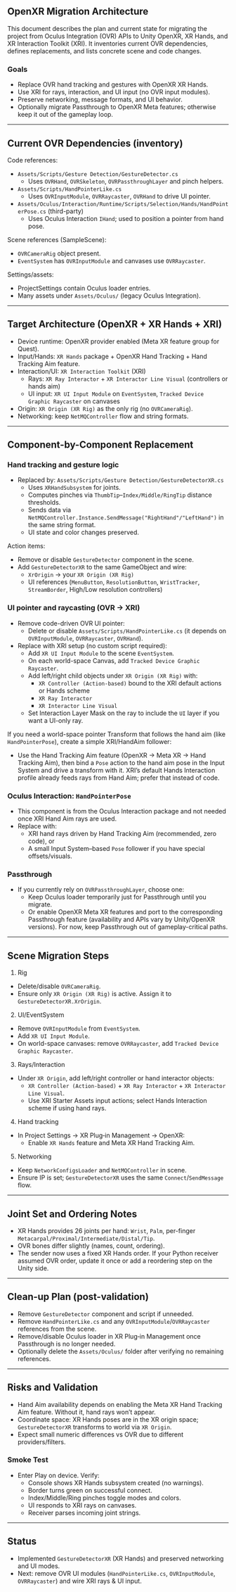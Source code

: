 ## OpenXR Migration Architecture

This document describes the plan and current state for migrating the project from Oculus Integration (OVR) APIs to Unity OpenXR, XR Hands, and XR Interaction Toolkit (XRI). It inventories current OVR dependencies, defines replacements, and lists concrete scene and code changes.

### Goals
- Replace OVR hand tracking and gestures with OpenXR XR Hands.
- Use XRI for rays, interaction, and UI input (no OVR input modules).
- Preserve networking, message formats, and UI behavior.
- Optionally migrate Passthrough to OpenXR Meta features; otherwise keep it out of the gameplay loop.

---

## Current OVR Dependencies (inventory)

Code references:
- `Assets/Scripts/Gesture Detection/GestureDetector.cs`
  - Uses `OVRHand`, `OVRSkeleton`, `OVRPassthroughLayer` and pinch helpers.
- `Assets/Scripts/HandPointerLike.cs`
  - Uses `OVRInputModule`, `OVRRaycaster`, `OVRHand` to drive UI pointer.
- `Assets/Oculus/Interaction/Runtime/Scripts/Selection/Hands/HandPointerPose.cs` (third-party)
  - Uses Oculus Interaction `IHand`; used to position a pointer from hand pose.

Scene references (SampleScene):
- `OVRCameraRig` object present.
- `EventSystem` has `OVRInputModule` and canvases use `OVRRaycaster`.

Settings/assets:
- ProjectSettings contain Oculus loader entries.
- Many assets under `Assets/Oculus/` (legacy Oculus Integration).

---

## Target Architecture (OpenXR + XR Hands + XRI)

- Device runtime: OpenXR provider enabled (Meta XR feature group for Quest).
- Input/Hands: `XR Hands` package + OpenXR Hand Tracking + Hand Tracking Aim feature.
- Interaction/UI: `XR Interaction Toolkit` (XRI)
  - Rays: `XR Ray Interactor` + `XR Interactor Line Visual` (controllers or hands aim)
  - UI input: `XR UI Input Module` on `EventSystem`, `Tracked Device Graphic Raycaster` on canvases
- Origin: `XR Origin (XR Rig)` as the only rig (no `OVRCameraRig`).
- Networking: keep `NetMQController` flow and string formats.

---

## Component-by-Component Replacement

### Hand tracking and gesture logic
- Replaced by: `Assets/Scripts/Gesture Detection/GestureDetectorXR.cs`
  - Uses `XRHandSubsystem` for joints.
  - Computes pinches via `ThumbTip`–`Index/Middle/RingTip` distance thresholds.
  - Sends data via `NetMQController.Instance.SendMessage("RightHand"/"LeftHand")` in the same string format.
  - UI state and color changes preserved.

Action items:
- Remove or disable `GestureDetector` component in the scene.
- Add `GestureDetectorXR` to the same GameObject and wire:
  - `XrOrigin` → your `XR Origin (XR Rig)`
  - UI references (`MenuButton`, `ResolutionButton`, `WristTracker`, `StreamBorder`, High/Low resolution controllers)

### UI pointer and raycasting (OVR → XRI)
- Remove code-driven OVR UI pointer:
  - Delete or disable `Assets/Scripts/HandPointerLike.cs` (it depends on `OVRInputModule`, `OVRRaycaster`, `OVRHand`).
- Replace with XRI setup (no custom script required):
  - Add `XR UI Input Module` to the scene `EventSystem`.
  - On each world-space Canvas, add `Tracked Device Graphic Raycaster`.
  - Add left/right child objects under `XR Origin (XR Rig)` with:
    - `XR Controller (Action-based)` bound to the XRI default actions or Hands scheme
    - `XR Ray Interactor`
    - `XR Interactor Line Visual`
  - Set Interaction Layer Mask on the ray to include the `UI` layer if you want a UI-only ray.

If you need a world-space pointer Transform that follows the hand aim (like `HandPointerPose`), create a simple XRI/HandAim follower:
- Use the Hand Tracking Aim feature (OpenXR → Meta XR → Hand Tracking Aim), then bind a `Pose` action to the hand aim pose in the Input System and drive a transform with it. XRI’s default Hands Interaction profile already feeds rays from Hand Aim; prefer that instead of code.

### Oculus Interaction: `HandPointerPose`
- This component is from the Oculus Interaction package and not needed once XRI Hand Aim rays are used.
- Replace with:
  - XRI hand rays driven by Hand Tracking Aim (recommended, zero code), or
  - A small Input System–based `Pose` follower if you have special offsets/visuals.

### Passthrough
- If you currently rely on `OVRPassthroughLayer`, choose one:
  - Keep Oculus loader temporarily just for Passthrough until you migrate.
  - Or enable OpenXR Meta XR features and port to the corresponding Passthrough feature (availability and APIs vary by Unity/OpenXR versions). For now, keep Passthrough out of gameplay-critical paths.

---

## Scene Migration Steps

1) Rig
- Delete/disable `OVRCameraRig`.
- Ensure only `XR Origin (XR Rig)` is active. Assign it to `GestureDetectorXR.XrOrigin`.

2) UI/EventSystem
- Remove `OVRInputModule` from `EventSystem`.
- Add `XR UI Input Module`.
- On world-space canvases: remove `OVRRaycaster`, add `Tracked Device Graphic Raycaster`.

3) Rays/Interaction
- Under `XR Origin`, add left/right controller or hand interactor objects:
  - `XR Controller (Action-based)` + `XR Ray Interactor` + `XR Interactor Line Visual`.
  - Use XRI Starter Assets input actions; select Hands Interaction scheme if using hand rays.

4) Hand tracking
- In Project Settings → XR Plug‑in Management → OpenXR:
  - Enable `XR Hands` feature and Meta XR Hand Tracking Aim.

5) Networking
- Keep `NetworkConfigsLoader` and `NetMQController` in scene.
- Ensure IP is set; `GestureDetectorXR` uses the same `Connect`/`SendMessage` flow.

---

## Joint Set and Ordering Notes

- XR Hands provides 26 joints per hand: `Wrist`, `Palm`, per-finger `Metacarpal/Proximal/Intermediate/Distal/Tip`.
- OVR bones differ slightly (names, count, ordering).
- The sender now uses a fixed XR Hands order. If your Python receiver assumed OVR order, update it once or add a reordering step on the Unity side.

---

## Clean-up Plan (post-validation)

- Remove `GestureDetector` component and script if unneeded.
- Remove `HandPointerLike.cs` and any `OVRInputModule`/`OVRRaycaster` references from the scene.
- Remove/disable Oculus loader in XR Plug‑in Management once Passthrough is no longer needed.
- Optionally delete the `Assets/Oculus/` folder after verifying no remaining references.

---

## Risks and Validation

- Hand Aim availability depends on enabling the Meta XR Hand Tracking Aim feature. Without it, hand rays won’t appear.
- Coordinate space: XR Hands poses are in the XR origin space; `GestureDetectorXR` transforms to world via `XR Origin`.
- Expect small numeric differences vs OVR due to different providers/filters.

### Smoke Test
- Enter Play on device. Verify:
  - Console shows XR Hands subsystem created (no warnings).
  - Border turns green on successful connect.
  - Index/Middle/Ring pinches toggle modes and colors.
  - UI responds to XRI rays on canvases.
  - Receiver parses incoming joint strings.

---

## Status
- Implemented `GestureDetectorXR` (XR Hands) and preserved networking and UI modes.
- Next: remove OVR UI modules (`HandPointerLike.cs`, `OVRInputModule`, `OVRRaycaster`) and wire XRI rays & UI input.

